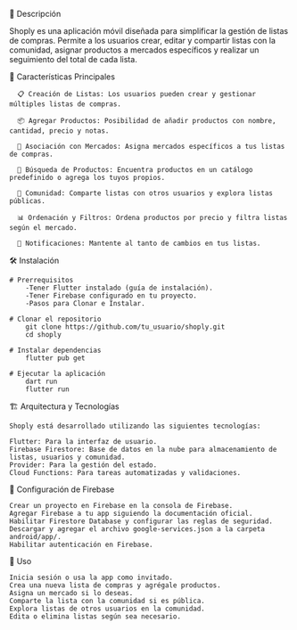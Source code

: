 📌 Descripción

Shoply es una aplicación móvil diseñada para simplificar la gestión de listas de compras. Permite a los usuarios crear, editar y compartir listas con la comunidad, asignar productos a mercados específicos y realizar un seguimiento del total de cada lista.

🚀 Características Principales

      📋 Creación de Listas: Los usuarios pueden crear y gestionar múltiples listas de compras.
      
      📦 Agregar Productos: Posibilidad de añadir productos con nombre, cantidad, precio y notas.
      
      🏪 Asociación con Mercados: Asigna mercados específicos a tus listas de compras.
      
      🔎 Búsqueda de Productos: Encuentra productos en un catálogo predefinido o agrega los tuyos propios.
      
      💬 Comunidad: Comparte listas con otros usuarios y explora listas públicas.
      
      📊 Ordenación y Filtros: Ordena productos por precio y filtra listas según el mercado.
      
      🔔 Notificaciones: Mantente al tanto de cambios en tus listas.

🛠️ Instalación

    # Prerrequisitos
        -Tener Flutter instalado (guía de instalación).
        -Tener Firebase configurado en tu proyecto.
        -Pasos para Clonar e Instalar.
    
    # Clonar el repositorio
        git clone https://github.com/tu_usuario/shoply.git
        cd shoply
    
    # Instalar dependencias
        flutter pub get
    
    # Ejecutar la aplicación
        dart run
        flutter run

🏗️ Arquitectura y Tecnologías

    Shoply está desarrollado utilizando las siguientes tecnologías:
    
    Flutter: Para la interfaz de usuario.
    Firebase Firestore: Base de datos en la nube para almacenamiento de listas, usuarios y comunidad.
    Provider: Para la gestión del estado.
    Cloud Functions: Para tareas automatizadas y validaciones.

📌 Configuración de Firebase

    Crear un proyecto en Firebase en la consola de Firebase.
    Agregar Firebase a tu app siguiendo la documentación oficial.
    Habilitar Firestore Database y configurar las reglas de seguridad.
    Descargar y agregar el archivo google-services.json a la carpeta android/app/.
    Habilitar autenticación en Firebase.

📖 Uso

    Inicia sesión o usa la app como invitado.
    Crea una nueva lista de compras y agrégale productos.
    Asigna un mercado si lo deseas.
    Comparte la lista con la comunidad si es pública.
    Explora listas de otros usuarios en la comunidad.
    Edita o elimina listas según sea necesario.
